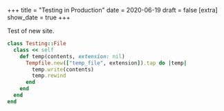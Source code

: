 +++
title = "Testing in Production"
date = 2020-06-19
draft = false
[extra]
show_date = true
+++

Test of new site.

```ruby
class Testing::File
  class << self
    def temp(contents, extension: nil)
      Tempfile.new(["temp_file", extension]).tap do |temp|
        temp.write(contents)
        temp.rewind
      end
    end
  end
end
```
